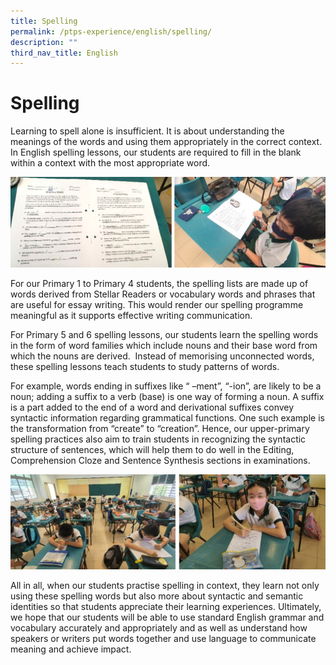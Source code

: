 ```yaml
---
title: Spelling
permalink: /ptps-experience/english/spelling/
description: ""
third_nav_title: English
---
```


# Spelling


Learning to spell alone is insufficient. It is about understanding the meanings of the words and using them appropriately in the correct context. In English spelling lessons, our students are required to fill in the blank within a context with the most appropriate word.


![](/images/PTPS%20Experience/Spelling1.jpg)

For our Primary 1 to Primary 4 students, the spelling lists are made up of words derived from Stellar Readers or vocabulary words and phrases that are useful for essay writing. This would render our spelling programme meaningful as it supports effective writing communication.  

  

For Primary 5 and 6 spelling lessons, our students learn the spelling words in the form of word families which include nouns and their base word from which the nouns are derived.  Instead of memorising unconnected words, these spelling lessons teach students to study patterns of words. 

  

For example, words ending in suffixes like “ –ment”, “-ion”, are likely to be a noun; adding a suffix to a verb (base) is one way of forming a noun. A suffix is a part added to the end of a word and derivational suffixes convey syntactic information regarding grammatical functions. One such example is the transformation from “create” to “creation”. Hence, our upper-primary spelling practices also aim to train students in recognizing the syntactic structure of sentences, which will help them to do well in the Editing, Comprehension Cloze and Sentence Synthesis sections in examinations.

![](/images/PTPS%20Experience/Spelling2.jpg)

All in all, when our students practise spelling in context, they learn not only using these spelling words but also more about syntactic and semantic identities so that students appreciate their learning experiences. Ultimately, we hope that our students will be able to use standard English grammar and vocabulary accurately and appropriately and as well as understand how speakers or writers put words together and use language to communicate meaning and achieve impact.
